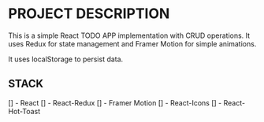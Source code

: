 # PROJECT DESCRIPTION

This is a simple React TODO APP implementation with CRUD operations. It uses Redux for state management and Framer Motion for simple animations.

It uses localStorage to persist data.

## STACK
[] - React
[] - React-Redux
[] - Framer Motion
[] - React-Icons
[] - React-Hot-Toast